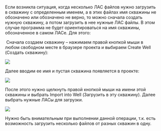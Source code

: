 


Если возникла ситуация, когда несколько ЛАС файлов нужно загрузить в скважину с определенным именем, а в этих файлах имя скважины не обозначено или обозначено не верно, то можно сначала создать нужную скважину, а потом загрузить в нее нужные ЛАС файлы. В этом случае программа не будет ориентироваться на имя скважины, обозначенное в самом ЛАСе. Для этого:

 Сначала создаем скважину – нажимаем правой кнопкой мыши в любом свободном месте в браузере проекта и выбираем Create Well (Создать скважину):

![](http://gamma-wellbore.com/wp-content/uploads/2023/02/image64.png)

Далее вводим ее имя и пустая скважина появляется в проекте:

![](http://gamma-wellbore.com/wp-content/uploads/2023/02/image65.png)

После этого нужно щелкнуть правой кнопкой мыши на имени этой скважины и выбрать Import into Well (Загрузить в эту скважину). Далее выбрать нужные ЛАСы для загрузки.

![](http://gamma-wellbore.com/wp-content/uploads/2023/02/image66.png)

Нужно быть внимательным при выполнении данной операции, т.к. есть возможность загрузить несколько файлов от разных скважин в одну.

